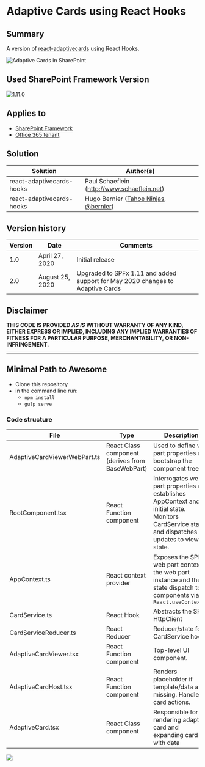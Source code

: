 # Adaptive Cards using React Hooks

## Summary

A version of [react-adaptivecards](https://github.com/pnp/sp-dev-fx-webparts/tree/main/samples/react-adaptivecards) using React Hooks.

![Adaptive Cards in SharePoint](assets/preview.png)

## Used SharePoint Framework Version

![1.11.0](https://img.shields.io/badge/version-1.11.0-green.svg)

## Applies to

* [SharePoint Framework](https://docs.microsoft.com/sharepoint/dev/spfx/sharepoint-framework-overview)
* [Office 365 tenant](https://docs.microsoft.com/sharepoint/dev/spfx/set-up-your-development-environment)

## Solution

Solution|Author(s)
--------|---------
react-adaptivecards-hooks | Paul Schaeflein (http://www.schaeflein.net)
react-adaptivecards-hooks | Hugo Bernier ([Tahoe Ninjas](https://tahoeninjas.blog), [@bernier](https://twitter.com/bernierh))

## Version history

Version|Date|Comments
-------|----|--------
1.0|April 27, 2020|Initial release
2.0|August 25, 2020|Upgraded to SPFx 1.11 and added support for May 2020 changes to Adaptive Cards

## Disclaimer

**THIS CODE IS PROVIDED *AS IS* WITHOUT WARRANTY OF ANY KIND, EITHER EXPRESS OR IMPLIED, INCLUDING ANY IMPLIED WARRANTIES OF FITNESS FOR A PARTICULAR PURPOSE, MERCHANTABILITY, OR NON-INFRINGEMENT.**

---

## Minimal Path to Awesome

* Clone this repository
* in the command line run:
  * `npm install`
  * `gulp serve`

### Code structure

| File                         | Type                                             |  Description   |
|------------------------------|--------------------------------------------------|----------------|
| AdaptiveCardViewerWebPart.ts | React Class component (derives from BaseWebPart) | Used to define web part properties and bootstrap the component tree|
| RootComponent.tsx            | React Function component                         | Interrogates web part properties and establishes AppContext and initial state.<br/>Monitors CardService state and dispatches updates to viewer state. |
| AppContext.ts                | React context provider                           | Exposes the SPFx web part context, the web part instance and the state dispatch to all components via `React.useContext()`  |
| CardService.ts               | React Hook                                       | Abstracts the SP HttpClient        |
| CardServiceReducer.ts        | React Reducer                                    | Reducer/state for CardService hook |
| AdaptiveCardViewer.tsx       | React Function component                         | Top-level UI component. |
| AdaptiveCardHost.tsx         | React Function component                         | Renders placeholder if template/data are missing. Handles card actions. |
| AdaptiveCard.tsx             | React Class component                            | Responsible for rendering adaptive card and expanding card with data |

<img src="https://telemetry.sharepointpnp.com/sp-dev-fx-webparts/samples/react-adaptivecards-hooks" />


